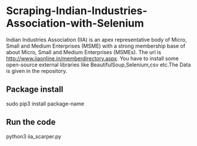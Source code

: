 # Scraping-Indian-Industries-Association-with-Selenium

Indian Industries Association (IIA) is an apex representative body of Micro, Small and Medium Enterprises (MSME) with a strong membership base of about Micro, Small and Medium Enterprises (MSMEs).
The url is http://www.iiaonline.in/memberdirectory.aspx.
You have to install some open-source external libraries like BeautifulSoup,Selenium,csv etc.The Data is given in the repository.

## Package install
sudo pip3 install package-name

## Run the code
python3 iia_scarper.py

